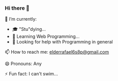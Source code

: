 ### Hi there 👋
    
🔭 I’m currently: 
- 🎓 "Stu"dying...
- 🌱 Learning Web Programming...
- 🤔 Looking for help with Programming in general

📫 How to reach me: elderrafael6s8p@gmail.com 

😄 Pronouns: Any 

⚡ Fun fact: I can't swim...

<!--
**Rafaelder/Rafaelder** is a ✨ _special_ ✨ repository because its `README.md` (this file) appears on your GitHub profile.

Here are some ideas to get you started:
- 👯 I’m looking to collaborate on ...

-->

